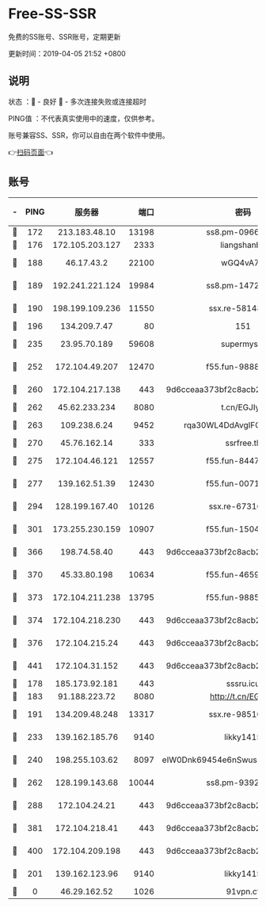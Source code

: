 # Free-SS-SSR

免费的SS账号、SSR账号，定期更新

更新时间：2019-04-05 21:52 +0800

## 说明

状态     ：🙂 - 良好 🙁 - 多次连接失败或连接超时

PING值   ：不代表真实使用中的速度，仅供参考。

账号兼容SS、SSR，你可以自由在两个软件中使用。

👉[扫码页面](https://liesauer.github.io/Free-SS-SSR/)👈

## 账号

|-|PING|服务器|端口|密码|加密方式|区域|
|:----:|:----:|:-----:|-----:|:----:|:----:|:----:|
|🙂|172|213.183.48.10|13198|ss8.pm-09661555|rc4-md5|RU|
|🙂|176|172.105.203.127|2333|liangshanbo|chacha20|JP|
|🙂|188|46.17.43.2|22100|wGQ4vA7D|aes-256-gcm|RU|
|🙂|189|192.241.221.124|19984|ss8.pm-14722221|aes-256-cfb|US|
|🙂|190|198.199.109.236|11550|ssx.re-58148686|aes-256-cfb|US|
|🙂|196|134.209.7.47|80|151|chacha20|US|
|🙂|235|23.95.70.189|59608|supermyssr|chacha20-ietf|US|
|🙂|252|172.104.49.207|12470|f55.fun-98888236|aes-256-cfb|SG|
|🙂|260|172.104.217.138|443|9d6cceaa373bf2c8acb22e60b6a58be6|aes-256-cfb|US|
|🙂|262|45.62.233.234|8080|t.cn/EGJIyrl|rc4-md5|CA|
|🙂|263|109.238.6.24|9452|rqa30WL4DdAvgIFG6Fs3znzTa|aes-256-cfb|FR|
|🙂|270|45.76.162.14|333|ssrfree.tk|rc4|SG|
|🙂|275|172.104.46.121|12557|f55.fun-84475038|aes-256-cfb|SG|
|🙂|277|139.162.51.39|12430|f55.fun-00710009|aes-256-cfb|SG|
|🙂|294|128.199.167.40|10126|ssx.re-67316869|aes-256-cfb|SG|
|🙂|301|173.255.230.159|10907|f55.fun-15045227|aes-256-cfb|US|
|🙂|366|198.74.58.40|443|9d6cceaa373bf2c8acb22e60b6a58be6|aes-256-cfb|US|
|🙂|370|45.33.80.198|10634|f55.fun-46596927|aes-256-cfb|US|
|🙂|373|172.104.211.238|13795|f55.fun-98857408|aes-256-cfb|US|
|🙂|374|172.104.218.230|443|9d6cceaa373bf2c8acb22e60b6a58be6|aes-256-cfb|US|
|🙂|376|172.104.215.24|443|9d6cceaa373bf2c8acb22e60b6a58be6|aes-256-cfb|US|
|🙂|441|172.104.31.152|443|9d6cceaa373bf2c8acb22e60b6a58be6|aes-256-cfb|US|
|🙂|178|185.173.92.181|443|sssru.icu|rc4-md5|RU|
|🙂|183|91.188.223.72|8080|http://t.cn/EGJIyrl|rc4-md5|RU|
|🙂|191|134.209.48.248|13317|ssx.re-98510998|aes-256-cfb|US|
|🙂|233|139.162.185.76|9140|likky1415|aes-256-cfb|DE|
|🙂|240|198.255.103.62|8097|eIW0Dnk69454e6nSwuspv9DmS201tQ0D|aes-256-cfb|US|
|🙂|262|128.199.143.68|10044|ss8.pm-93920348|aes-256-cfb|SG|
|🙂|288|172.104.24.21|443|9d6cceaa373bf2c8acb22e60b6a58be6|aes-256-cfb|US|
|🙂|381|172.104.218.41|443|9d6cceaa373bf2c8acb22e60b6a58be6|aes-256-cfb|US|
|🙂|400|172.104.209.198|443|9d6cceaa373bf2c8acb22e60b6a58be6|aes-256-cfb|US|
|🙁|201|139.162.123.96|9140|likky1415|aes-256-cfb|JP|
|🙁|0|46.29.162.52|1026|91vpn.cf|rc4-md5|RU|
